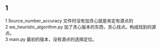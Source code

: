 ## 1 
1  Source_number_accuracy   文件时没有加贪心就是肯定有源点的   
2  we_heuristic_algorithm.py  加了贪心版本的东西，贪心找点。构成找到的源点。  
3  main.py  最初的版本，没有源点的选择定位。  